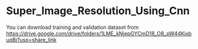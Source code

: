 # Super_Image_Resolution_Using_Cnn

You can download training and validation dataset from 
https://drive.google.com/drive/folders/1LME_kNjepGYCmD18_O8_pW44KjxbuqBi?usp=share_link
